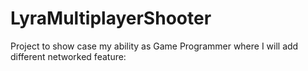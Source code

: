 # LyraMultiplayerShooter
Project to show case my ability as Game Programmer where I will add different networked feature:
